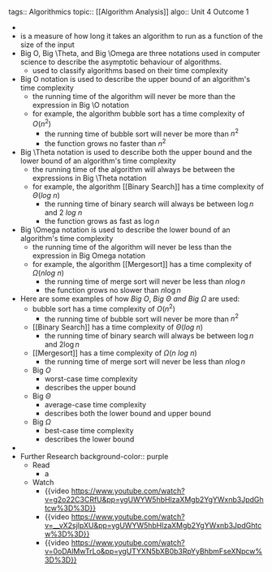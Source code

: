 tags:: Algorithmics
topic:: [[Algorithm Analysis]]
algo:: Unit 4 Outcome 1

-
- is a measure of how long it takes an algorithm to run as a function of the size of the input
- Big O, Big \Theta, and Big \Omega are three notations used in computer science to describe the asymptotic behaviour of algorithms.
	- used to classify algorithms based on their time complexity
- Big O notation is used to describe the upper bound of an algorithm's time complexity
	- the running time of the algorithm will never be more than the expression in Big \O notation
	- for example, the algorithm bubble sort has a time complexity of $O(n^2)$
		- the running time of bubble sort will never be more than $n^2$
		- the function grows no faster than $n^2$
- Big \Theta notation is used to describe both the upper bound and the lower bound of an algorithm's time complexity
	- the running time of the algorithm will always be between the expressions in Big \Theta notation
	- for example, the algorithm [[Binary Search]] has a time complexity of $\Theta(log\ n)$
		- the running time of binary search will always be between $\log n$ and $2\ log\ n$
		- the function grows as fast as $\log n$
- Big \Omega notation is used to describe the lower bound of an algorithm's time complexity
	- the running time of the algorithm will never be less than the expression in Big Omega notation
	- for example, the algorithm [[Mergesort]] has a time complexity of $\Omega(n log\ n)$
		- the running time of merge sort will never be less than $n \log n$
		- the function grows no slower than $n \log n$
- Here are some examples of how $Big\ O,\ Big\ \Theta\ and\ Big\ \Omega$ are used:
	- bubble sort has a time complexity of $O(n^2)$
		- the running time of bubble sort will never be more than $n^2$
	- [[Binary Search]] has a time complexity of $\Theta(log\ n)$
		- the running time of binary search will always be between $\log n$ and $2 \log n$
	- [[Mergesort]] has a time complexity of $\Omega(n\ log\ n)$
		- the running time of merge sort will never be less than $n \log n$
	- Big $O$
		- worst-case time complexity
		- describes the upper bound
	- Big $\Theta$
		- average-case time complexity
		- describes both the lower bound and upper bound
	- Big $\Omega$
		- best-case time complexity
		- describes the lower bound
-
- Further Research
  background-color:: purple
	- Read
		- a
	- Watch
		- {{video https://www.youtube.com/watch?v=g2o22C3CRfU&pp=ygUWYW5hbHlzaXMgb2YgYWxnb3JpdGhtcw%3D%3D}}
		- {{video https://www.youtube.com/watch?v=__vX2sjlpXU&pp=ygUWYW5hbHlzaXMgb2YgYWxnb3JpdGhtcw%3D%3D}}
		- {{video https://www.youtube.com/watch?v=0oDAlMwTrLo&pp=ygUTYXN5bXB0b3RpYyBhbmFseXNpcw%3D%3D}}